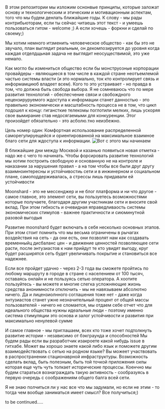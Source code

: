 В этом репозитории мы изложим оснонвые принципы, которые заложат основу и технологическим и этическим и мотивационным аспектам, того что мы будем денлать ближайшие годы. 
К слову - мы рады контрибьюторам, если ты сейчас читаешь этот текст - и умеешь пользоваться гитом - welcome ;) А если  хочешь - форкни и сделай по своему;)

Мы хотим немного итзменить человеческое общество -  как бы это не звучало, план выглядит реальным, он декомпозируется до уровня когда каждая отделдщьная задача не выглядит неосуществимой, это уже немало.


Как могло бы измениться общество если бы монструозные корпорации провайдеры -  являющиеся в том числе в каждой стране неотъемлемой частью системы власти (и это нормально,  ток кто контролирует связь и информамциюб владеет всем). Кого то это устраивает -  но правда в том, что должна быть свобода выбора. Я не сомневаюсь что по мере развития технологий - обеспесчение связи и свобождного нецензируруемого ждоступа к информации станет данностью - это правильно экономически и масштабность процесса не в том,  что  цикл подошел к концу:  гигансткие телекомы поглотили мелких, лишь ускоряя свое вымирание став недосягаемыми для конкуренции. Этог произойдет обязательно - это асболю.тно неизбежно. 



Цель номер один:
Комфортная использование распределенной саморегулируещейся и ориентированной на максимальное взаимное благо сети для ждоступа к информации.
![Вот с этого мы начинаем](
https://raw.githubusercontent.com/MoonSHRD/42/master/%D0%A1%D0%BD%D0%B8%D0%BC%D0%BE%D0%BA%20%D1%8D%D0%BA%D1%80%D0%B0%D0%BD%D0%B0%20%D0%BE%D1%82%202018-11-15%2010-41-50.png
)

В ближайшие дни  между Москвой и казанью появиться новая отметка - надо же с чего то начинать. Чтобы форсировать развитие технологий мы хотим построить свободную и основанную не на контроле и наказании за нарушения правил - а на том чтобы все были друг другу взаимноинтересны и устойчивостиь сети и в инжинерном и социальном плане, самоподдерживалась, а стрессы лишь придавали ей устойчивости


Moonshard - это не мессенджер и не блог платформа и ни что другое - самое главное, это элемент сети, вы пользуетесь возможностями которые получаете,  благодаря другим участникам сети и вносите свой вклад. При этом гибкость и очевидная яправедливаость системы экономических стимулов - важнее практичности и сиюминутной разовой выгодыя

Развитие moonshard будет включать в себя несколько основных этапов. При этом стоит помнить что мы весьма ограничены в рычагах воздействия на сеть - да они есть, они позволят нам как создавать временныйц дисбаланс цен - и движение ценностей позволяющее сети расти, после энтузиастов к нам прийдут те кто увидят выгоду, круг будет расширятся сеть будет увеличивать покрытие и становиться все надежнее. 


Если все пройдет удачно - через 2-3 года вы сможете пройтись по любому маршруту в городе в стране с населением от 100 тысяч, оставаясь онлайн и не пользуясь сетью оператора. А хоотите пользуйтесь - вы можете и многие слегка усложняющие жизнь средства анонимности отключить - мы не навязываем абсолютно ничего. Да и лицензиолнного соглашения тоже нет  - даже когда энтузиастов станет ужне незначительный процент от общей массы пользователей - ничего  не сломается, мы отдаем себе отчет что для идеального общества нужны идеальные люди - поэтому именно система стимуляции это основа и залог устойчивости и развития при максимально ненулевой сумме



И самое главное - мы приглашаем, всех кто тоже хочет подтолкнуть развитие истории - независимо от бэкграунда и способностей
Мы будем рады если вы разработчик  изакроете какой нибудь issue в гитхабе. Может вы хорошо знаете какой либо язык и поможете другим взаимодействовать с сетью на родном языке? Вы можеет участвовать в распространении стационаврной инфраструктуры. Возможность сделать вклад, быть полезным, быть той точкой приложения силы которая еще чуть чуть толкает исторические процессы. Коенчно мы будем стараться вознаграждать такую активность - сообразуясь в первую очередь с соображениям общего балга всей сети.


Я не знаю полчиться ли у нас все что мы задумали, но если не этим - то тогда чем вообще заниматься имеет смысл? Все получиться;)


to be continued.....










